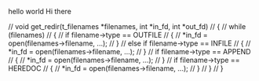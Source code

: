 hello world
Hi there


// void	get_redir(t_filenames *filenames, int *in_fd, int *out_fd)
// {
// 	while (filenames)
// 	{
// 		if filename->type == OUTFILE
// 		{
// 			*in_fd = open(filenames->filename, ...);
// 		}
// 		else if filename->type == INFILE
// 		{
// 			*in_fd = open(filenames->filename, ...);
// 		}
// 		if filename->type == APPEND
// 		{
// 			*in_fd = open(filenames->filename, ...);
// 		}
// 		if filename->type == HEREDOC
// 		{
// 			*in_fd = open(filenames->filename, ...);
// 		}
// 	}
// }